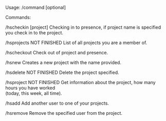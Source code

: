 Usage:
/command <required> [optional]

Commands:

/hscheckin [project]
    Checking in to presence, if project name is specified you check in to the project.

/hsprojects
    NOT FINISHED
    List of all projects you are a member of.

/hscheckout
    Check out of project and presence.

/hsnew <project>
    Creates a new project with the name provided.

/hsdelete <project>
    NOT FINISHED
    Delete the project specified.

/hsproject <project>
    NOT FINISHED
    Get information about the project, how many hours you have worked  
    (today, this week, all time).

/hsadd <username> <project>
    Add another user to one of your projects.

/hsremove <username> <project>
    Remove the specified user from the project.